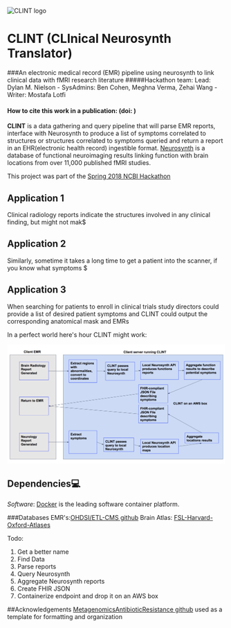 ![CLINT logo](docs/ClintLogo80.png)

# CLINT (CLInical Neurosynth Translator)
###An electronic medical record (EMR) pipeline using neurosynth to link clinical data with fMRI research literature
#####Hackathon team: Lead: Dylan M. Nielson - SysAdmins: Ben Cohen, Meghna Verma, Zehai Wang - Writer: Mostafa Lotfi

#### How to cite this work in a publication:  (doi: )

**CLINT** is a data gathering and query pipeline that will parse EMR reports, interface with Neurosynth to produce a list of symptoms correlated to structures or structures correlated to symptoms queried and return a report in an EHR(electronic health record) ingestible format.
[Neurosynth](http://neurosynth.org/) is a database of functional neuroimaging results linking function with brain locations from over 11,000 published fMRI studies.

This project was part of the [Spring 2018 NCBI Hackathon](https://docs.google.com/document/d/18LTB50P15sEGclj4fEFyk3_EftxbiZ5HiMomv0yRuLQ/edit)


## Application 1
Clinical radiology reports indicate the structures involved in any clinical finding, but might not mak$

## Application 2
Similarly, sometime it takes a long time to get a patient into the scanner, if you know what symptoms $

## Application 3
When searching for patients to enroll in clinical trials study directors could provide a list of desired patient symptoms and CLINT could output the corresponding anatomical mask and EMRs

In a perfect world here's hour CLINT might work:

![CLINT Workflow](docs/clint_workflow.png)

## Dependencies:computer:

*Software*: [Docker](https://www.docker.com/) is the leading software container platform.

###Databases
EMR's:[OHDSI/ETL-CMS github](https://github.com/OHDSI/ETL-CMS)
Brain Atlas: [FSL-Harvard-Oxford-Atlases](http://neuro.debian.net/pkgs/fsl-harvard-oxford-atlases.html)


Todo:
1. Get a better name
2. Find Data
3. Parse reports
4. Query Neurosynth
5. Aggregate Neurosynth reports
6. Create FHIR JSON
7. Containerize endpoint and drop it on an AWS box


##Acknowledgements
[MetagenomicsAntibioticResistance github](https://github.com/NCBI-Hackathons/MetagenomicAntibioticResistance/blob/master/README.md) used as a template for formatting and organization


